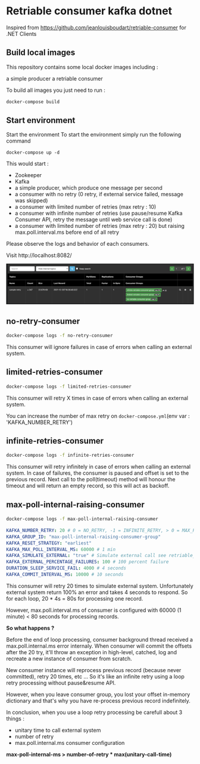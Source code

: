 # Retriable consumer kafka dotnet

Inspired from https://github.com/jeanlouisboudart/retriable-consumer for .NET Clients

## Build local images

This repository contains some local docker images including :

a simple producer a retriable consumer

To build all images you just need to run :

``` bash
docker-compose build
```

## Start environment

Start the environment
To start the environment simply run the following command

```
docker-compose up -d
```

This would start :

- Zookeeper
- Kafka
- a simple producer, which produce one message per second
- a consumer with no retry (0 retry, if external service failed, message was skipped)
- a consumer with limited number of retries (max retry : 10)
- a consumer with infinite number of retries (use pause/resume Kafka Consumer API, retry the message until web service call is done)
- a consumer with limited number of retries (max retry : 20) but raising max.poll.interval.ms before end of all retry

Please observe the logs and behavior of each consumers. 

Visit http://localhost:8082/

![lag](./lag-offsets.png)


## no-retry-consumer

``` bash
docker-compose logs -f no-retry-consumer
```

This consumer will ignore failures in case of errors when calling an external system.

## limited-retries-consumer

``` bash
docker-compose logs -f limited-retries-consumer
```

This consumer will retry X times in case of errors when calling an external system.

You can increase the number of max retry on `docker-compose.yml`(env var : 'KAFKA_NUMBER_RETRY')


## infinite-retries-consumer

``` bash
docker-compose logs -f infinite-retries-consumer
```

This consumer will retry infinitely in case of errors when calling an external system. In case of failures, the consumer is paused and offset is set to the previous record. Next call to the poll(timeout) method will honour the timeout and will return an empty record, so this will act as backoff.

## max-poll-internal-raising-consumer

``` bash
docker-compose logs -f max-poll-internal-raising-consumer
```

``` yaml
KAFKA_NUMBER_RETRY: 20 # 0 = NO_RETRY, -1 = INFINITE_RETRY, > 0 = MAX_RETRY
KAFKA_GROUP_ID: "max-poll-internal-raising-consumer-group"
KAFKA_RESET_STRATEGY: "earliest"
KAFKA_MAX_POLL_INTERVAL_MS: 60000 # 1 min
KAFKA_SIMULATE_EXTERNAL: "true" # Simulate external call see retriable_consumer. ExternalService class
KAFKA_EXTERNAL_PERCENTAGE_FAILURES: 100 # 100 percent failure
DURATION_SLEEP_SERVICE_FAIL: 4000 # 4 seconds
KAFKA_COMMIT_INTERVAL_MS: 10000 # 10 seconds
```

This consumer will retry 20 times to simulate external system. Unfortunately external system return 100% an error and takes 4 seconds to respond. So for each loop, 20 * 4s = 80s for processing one record.

However, max.poll.interval.ms of consumer is configured with 60000 (1 minute) < 80 seconds for processing records.

**So what happens ?**

Before the end of loop processing, consumer background thread received a max.poll.internal.ms error internaly. When consumer will commit the offsets after the 20 try, it'll throw an exception in high-level, catched, log and recreate a new instance of consumer from scratch.

New consumer instance will reprocess previous record (because never committed), retry 20 times, etc ... So it's like an infinite retry using a loop retry processing without pause&resume API.

However, when you leave consumer group, you lost your offset in-memory dictionary and that's why you have re-process previous record indefinitely.

In conclusion, when you use a loop retry processing be carefull about 3 things :
- unitary time to call external system
- number of retry
- max.poll.internal.ms consumer configuration

**max-poll-internal-ms > number-of-retry * max(unitary-call-time)**